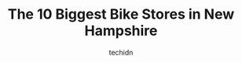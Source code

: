 ---
layout: ampstory
image: https://i0.wp.com/paketmu.com/wp-content/uploads/2023/06/the-bike-barn-0-in-new-hampshire-1686371727.jpeg?resize=640,853
author: techidn
featured: false
description: Explore the diverse Bike Store scene in New Hampshire, home to an incredible selection of 10 establishments catering to every taste. Whether youre in search of iconic favorites or undiscove
title: The 10 Biggest Bike Stores in New Hampshire
cover:
   title: The 10 Biggest Bike Stores in New Hampshire
   subtitle: RICKPATE
   background: https://paketmu.com/wp-content/uploads/2023/06/the-bike-barn-0-in-new-hampshire-1686371727.jpeg

pages: 
 - layout: thirds
   top: <h1>#1 Goodales Bike Shop Nashua</h1>
   bottom: "<p>I wanted to buy an adult bike for my granddaughter on her 13th birthday.  Not knowing what bike we wanted, I looked online and called various bike shops.  When I called G</p>"
   background: https://paketmu.com/wp-content/uploads/2023/06/the-bike-barn-1-in-new-hampshire-1686371728.jpeg
   backgroundblur: true
 - layout: thirds
   top: <h1>#2 Papa Wheelies Bicycle Shop</h1>
   bottom: "<p>Papa Wheelies is my go to  bike shop. Over the years, Josh has helped me with the purchase of 2 pedal-assist e--bikes. The entire staff continues to go out of their way t</p>"
   background: https://paketmu.com/wp-content/uploads/2023/06/the-bike-barn-2-in-new-hampshire-1686371729.jpeg
   cta:
      link: https://paketmu.com/the-10-biggest-bike-stores-in-new-hampshire/
      text: The 10 Biggest Bike Stores in New Hampshire
 - layout: thirds
   top: <h1>#3 Trek Bicycle Hooksett</h1>
   bottom: "<p>Great service, save money, time and aggravation by going there.  I have over 25 years of mountain biking experience and been to many bicycle shops mostly between Plymouth</p>"
   background: https://paketmu.com/wp-content/uploads/2023/06/the-bike-barn-3-in-new-hampshire-1686371730.png
   cta:
      link: https://paketmu.com/the-10-biggest-bike-stores-in-new-hampshire/
      text: The 10 Biggest Bike Stores in New Hampshire
 - layout: thirds
   top: <h1>#4 Colonial Bicycle Company - Portsmouth</h1>
   bottom: "<p>775 Lafayette Rd Suite 5, Portsmouth, NH 03801, United States</p>"
   background: https://images.unsplash.com/photo-1580610447943-1bfbef5efe07?ixlib=rb-4.0.3&ixid=MnwxMjA3fDB8MHxwaG90by1wYWdlfHx8fGVufDB8fHx8&auto=format&fit=crop&w=640&h=853&q=80
   cta:
      link: https://paketmu.com/the-10-biggest-bike-stores-in-new-hampshire/
      text: The 10 Biggest Bike Stores in New Hampshire
 - layout: thirds
   top: <h1>#5 Buchikas Ski & Bike</h1>
   bottom: "<p>340 S Broadway, Salem, NH 03079, United States</p>"
   background: https://images.unsplash.com/photo-1496096265110-f83ad7f96608?ixlib=rb-4.0.3&ixid=MnwxMjA3fDB8MHxwaG90by1wYWdlfHx8fGVufDB8fHx8&auto=format&fit=crop&w=640&h=853&q=80
   cta:
      link: https://paketmu.com/the-10-biggest-bike-stores-in-new-hampshire/
      text: The 10 Biggest Bike Stores in New Hampshire
 - layout: thirds
   top: <h1>#6 Cycles Etc</h1>
   bottom: "<p>450 Second St, Manchester, NH 03102, United States</p>"
   background: https://plus.unsplash.com/premium_photo-1664640458616-3c74f8cb4589?ixlib=rb-4.0.3&ixid=MnwxMjA3fDB8MHxwaG90by1wYWdlfHx8fGVufDB8fHx8&auto=format&fit=crop&w=640&h=853&q=80
   cta:
      link: https://paketmu.com/the-10-biggest-bike-stores-in-new-hampshire/
      text: The 10 Biggest Bike Stores in New Hampshire
 - layout: thirds
   top: <h1>#7 Cycles Etc</h1>
   bottom: "<p>288 N Broadway, Salem, NH 03079, United States</p>"
   background: https://images.unsplash.com/photo-1462556791646-c201b8241a94?ixlib=rb-4.0.3&ixid=MnwxMjA3fDB8MHxwaG90by1wYWdlfHx8fGVufDB8fHx8&auto=format&fit=crop&w=640&h=853&q=80
   cta:
      link: https://paketmu.com/the-10-biggest-bike-stores-in-new-hampshire/
      text: The 10 Biggest Bike Stores in New Hampshire
 - layout: thirds
   middle: Continue reading...
   background: https://images.unsplash.com/photo-1527067829737-402993088e6b?ixlib=rb-4.0.3&ixid=MnwxMjA3fDB8MHxwaG90by1wYWdlfHx8fGVufDB8fHx8&auto=format&fit=crop&w=640&h=853&q=80
   cta:
      link: https://paketmu.com/the-10-biggest-bike-stores-in-new-hampshire/
      text: The 10 Biggest Bike Stores in New Hampshire
      
---